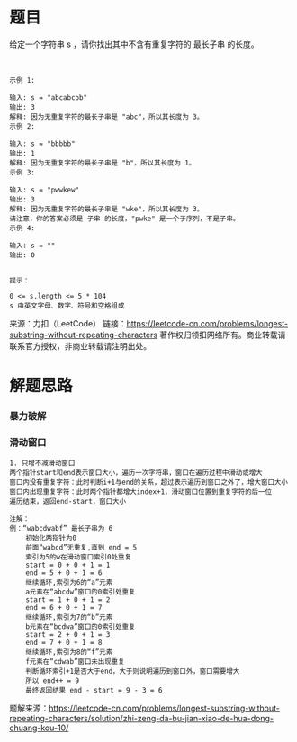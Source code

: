 # 题目
给定一个字符串 s ，请你找出其中不含有重复字符的 最长子串 的长度。

 

    示例 1:
    
    输入: s = "abcabcbb"
    输出: 3
    解释: 因为无重复字符的最长子串是 "abc"，所以其长度为 3。
    示例 2:
    
    输入: s = "bbbbb"
    输出: 1
    解释: 因为无重复字符的最长子串是 "b"，所以其长度为 1。
    示例 3:
    
    输入: s = "pwwkew"
    输出: 3
    解释: 因为无重复字符的最长子串是 "wke"，所以其长度为 3。
    请注意，你的答案必须是 子串 的长度，"pwke" 是一个子序列，不是子串。
    示例 4:
    
    输入: s = ""
    输出: 0
    
    
    提示：
    
    0 <= s.length <= 5 * 104
    s 由英文字母、数字、符号和空格组成

来源：力扣（LeetCode）
链接：https://leetcode-cn.com/problems/longest-substring-without-repeating-characters
著作权归领扣网络所有。商业转载请联系官方授权，非商业转载请注明出处。

# 解题思路
### 暴力破解

### 滑动窗口
    1. 只增不减滑动窗口
    两个指针start和end表示窗口大小，遍历一次字符串，窗口在遍历过程中滑动或增大
    窗口内没有重复字符：此时判断i+1与end的关系，超过表示遍历到窗口之外了，增大窗口大小
    窗口内出现重复字符：此时两个指针都增大index+1，滑动窗口位置到重复字符的后一位
    遍历结束，返回end-start，窗口大小
    
    注解： 
    例：“wabcdwabf” 最长子串为 6
        初始化两指针为0
        前面“wabcd”无重复,直到 end = 5
        索引为5的w在滑动窗口索引0处重复
        start = 0 + 0 + 1 = 1
        end = 5 + 0 + 1 = 6
        继续循环,索引为6的“a”元素
        a元素在“abcdw”窗口的0索引处重复
        start = 1 + 0 + 1 = 2
        end = 6 + 0 + 1 = 7
        继续循环,索引为7的“b”元素
        b元素在“bcdwa”窗口的0索引处重复
        start = 2 + 0 + 1 = 3
        end = 7 + 0 + 1 = 8
        继续循环,索引为8的“f”元素
        f元素在“cdwab”窗口未出现重复
        判断循环索引+1是否大于end，大于则说明遍历到窗口外，窗口需要增大
        所以 end++ = 9
        最终返回结果 end - start = 9 - 3 = 6

题解来源：https://leetcode-cn.com/problems/longest-substring-without-repeating-characters/solution/zhi-zeng-da-bu-jian-xiao-de-hua-dong-chuang-kou-10/